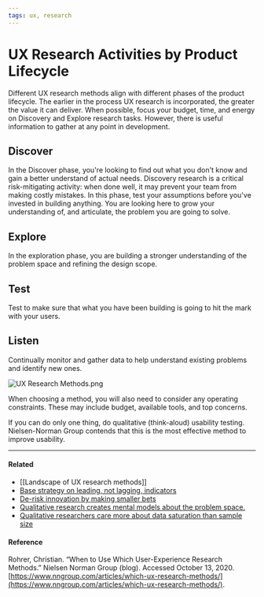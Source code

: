 ```yaml
---
tags: ux, research
---
```


# UX Research Activities by Product Lifecycle

Different UX research methods align with different phases of the product
lifecycle. The earlier in the process UX research is incorporated, the greater
the value it can deliver. When possible, focus your budget, time, and energy on
Discovery and Explore research tasks. However, there is useful information to
gather at any point in development.

## Discover

In the Discover phase, you're looking to find out what you don't know and gain a
better understand of actual needs. Discovery research is a critical
risk-mitigating activity: when done well, it may prevent your team from making
costly mistakes. In this phase, test your assumptions before you've invested in
building anything. You are looking here to grow your understanding of, and
articulate, the problem you are going to solve.

## Explore

In the exploration phase, you are building a stronger understanding of the
problem space and refining the design scope.

## Test

Test to make sure that what you have been building is going to hit the mark with
your users.

## Listen

Continually monitor and gather data to help understand existing problems and
identify new ones.

![UX Research Methods.png](https://publish-01.obsidian.md/access/5bf4c22f8416d93237aa3630d0fd9c7c/assets/UX%20Research%20Methods.png)

When choosing a method, you will also need to consider any operating
constraints. These may include budget, available tools, and top concerns.

If you can do only one thing, do qualitative (think-aloud) usability testing.
Nielsen-Norman Group contends that this is the most effective method to improve
usability.

---

#### Related

- [[Landscape of UX research methods]]
- [Base strategy on leading, not lagging, indicators](https://publish.obsidian.md/mobydiction/notes/Base+strategy+on+leading%2C+not+lagging%2C+indicators)
- [De-risk innovation by making smaller bets](https://publish.obsidian.md/mobydiction/notes/De-risk+innovation+by+making+smaller+bets)
- [Qualitative research creates mental models about the problem space.](https://publish.obsidian.md/mobydiction/notes/Qualitative+research+creates+mental+models+about+the+problem+space.)
- [Qualitative researchers care more about data saturation than sample size](https://publish.obsidian.md/mobydiction/notes/Qualitative+researchers+care+more+about+data+saturation+than+sample+size)

#### Reference

Rohrer, Christian. “When to Use Which User-Experience Research Methods.” Nielsen
Norman Group (blog). Accessed October 13, 2020.
[https://www.nngroup.com/articles/which-ux-research-methods/](https://www.nngroup.com/articles/which-ux-research-methods/).
